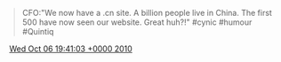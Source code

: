 > CFO:"We now have a \.cn site\. A billion people live in China\. The first 500 have now seen our website\. Great huh?\!" \#cynic \#humour \#Quintiq

<img src="../../media/tweet.ico" width="12" /> [Wed Oct 06 19:41:03 +0000 2010](https://twitter.com/DromerDenker/status/26579286790)